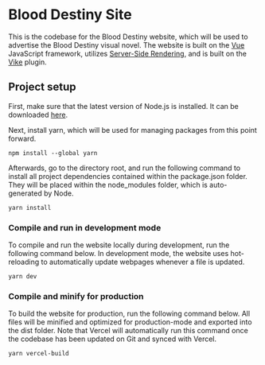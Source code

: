 # Blood Destiny Site
This is the codebase for the Blood Destiny website, which will be used to advertise the Blood Destiny visual novel. The website is built on the [Vue](https://vuejs.org/) JavaScript framework, utilizes [Server-Side Rendering](https://ssr.vuejs.org/), and is built on the [Vike](https://vike.dev/) plugin.

## Project setup
First, make sure that the latest version of Node.js is installed. It can be downloaded [here](https://nodejs.org/en/).

Next, install yarn, which will be used for managing packages from this point forward.
```
npm install --global yarn
```

Afterwards, go to the directory root, and run the following command to install all project dependencies contained within the package.json folder. They will be placed within the node_modules folder, which is auto-generated by Node.
```
yarn install
```

### Compile and run in development mode
To compile and run the website locally during development, run the following command below. In development mode, the website uses hot-reloading to automatically update webpages whenever a file is updated.
```
yarn dev
```

### Compile and minify for production
To build the website for production, run the following command below. All files will be minified and optimized for production-mode and exported into the dist folder. Note that Vercel will automatically run this command once the codebase has been updated on Git and synced with Vercel.
```
yarn vercel-build
```

